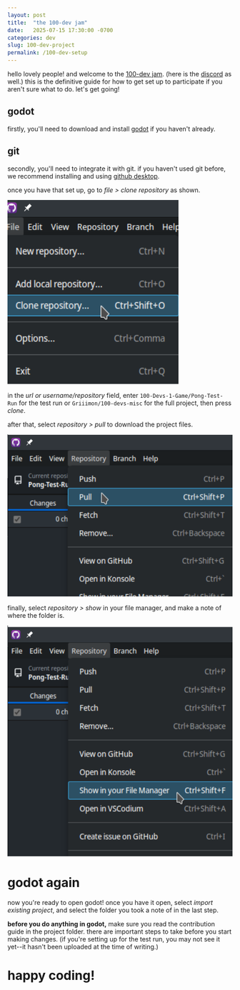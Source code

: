 ```yaml
---
layout: post
title:  "the 100-dev jam"
date:   2025-07-15 17:30:00 -0700
categories: dev
slug: 100-dev-project
permalink: /100-dev-setup
---
```

hello lovely people! and welcome to the [100-dev jam](https://github.com/Griiimon/100-devs-misc). (here is the [discord](https://discord.gg/mmCFxrrvNz) as well.) this is the definitive guide for how to get set up to participate if you aren't sure what to do. let's get going!

## godot
firstly, you'll need to download and install [godot](https://godotengine.org/) if you haven't already.

## git
secondly, you'll need to integrate it with git. if you haven't used git before, we recommend installing and using [github desktop](https://github.com/apps/desktop).

once you have that set up, go to *file > clone repository* as shown.

![file > clone repository](/assets/images/the-100-dev-setup/ghd-clone-repo.png)

in the *url or username/repository* field, enter `100-Devs-1-Game/Pong-Test-Run` for the test run or `Griiimon/100-devs-misc` for the full project, then press *clone*.

after that, select *repository > pull* to download the project files.

![repository > pull](/assets/images/the-100-dev-setup/ghd-pull-repo.png)

finally, select *repository > show* in your file manager, and make a note of where the folder is.

![repository > show in your file manager](/assets/images/the-100-dev-setup/ghd-show-folder.png)

# godot again
now you're ready to open godot! once you have it open, select *import existing project*, and select the folder you took a note of in the last step.

**before you do anything in godot,** make sure you read the contribution guide in the project folder. there are important steps to take before you start making changes. (if you're setting up for the test run, you may not see it yet--it hasn't been uploaded at the time of writing.)

# happy coding!